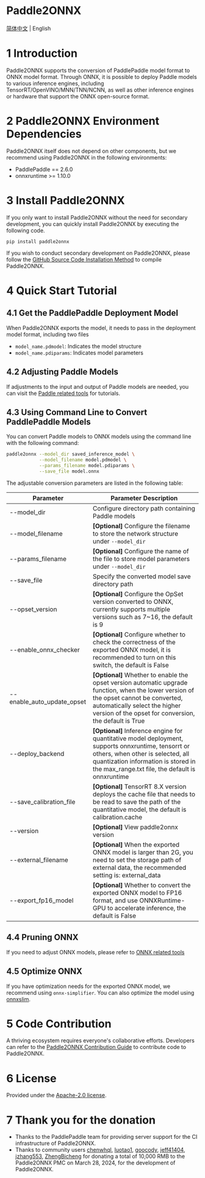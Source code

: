 # Paddle2ONNX

[简体中文](README.md) | English

# 1 Introduction

Paddle2ONNX supports the conversion of PaddlePaddle model format to ONNX model format. Through ONNX, it is possible to deploy Paddle models to various inference engines, including TensorRT/OpenVINO/MNN/TNN/NCNN, as well as other inference engines or hardware that support the ONNX open-source format.

# 2 Paddle2ONNX Environment Dependencies

Paddle2ONNX itself does not depend on other components, but we recommend using Paddle2ONNX in the following environments:

- PaddlePaddle == 2.6.0
- onnxruntime >= 1.10.0

# 3 Install Paddle2ONNX

If you only want to install Paddle2ONNX without the need for secondary development, you can quickly install Paddle2ONNX by executing the following code.

```
pip install paddle2onnx
```

If you wish to conduct secondary development on Paddle2ONNX, please follow the [GitHub Source Code Installation Method](docs/en/compile_local.md) to compile Paddle2ONNX.

# 4 Quick Start Tutorial

## 4.1 Get the PaddlePaddle Deployment Model

When Paddle2ONNX exports the model, it needs to pass in the deployment model format, including two files
- `model_name.pdmodel`: Indicates the model structure
- `model_name.pdiparams`: Indicates model parameters

## 4.2 Adjusting Paddle Models

If adjustments to the input and output of Paddle models are needed, you can visit the [Paddle related tools](./tools/paddle/README.md) for tutorials.

## 4.3 Using Command Line to Convert PaddlePaddle Models

You can convert Paddle models to ONNX models using the command line with the following command:

```bash
paddle2onnx --model_dir saved_inference_model \
            --model_filename model.pdmodel \
            --params_filename model.pdiparams \
            --save_file model.onnx
```

The adjustable conversion parameters are listed in the following table:

| Parameter                  | Parameter Description                                                                                                                                                                                                             |
|----------------------------|-----------------------------------------------------------------------------------------------------------------------------------------------------------------------------------------------------------------------------------|
| --model_dir                | Configure directory path containing Paddle models                                                                                                                                                                                 |
| --model_filename           | **[Optional]** Configure the filename to store the network structure under `--model_dir`                                                                                                                                          |
| --params_filename          | **[Optional]** Configure the name of the file to store model parameters under `--model_dir`                                                                                                                                       |
| --save_file                | Specify the converted model save directory path                                                                                                                                                                                   |
| --opset_version            | **[Optional]** Configure the OpSet version converted to ONNX, currently supports multiple versions such as 7~16, the default is 9                                                                                                 |
| --enable_onnx_checker      | **[Optional]** Configure whether to check the correctness of the exported ONNX model, it is recommended to turn on this switch, the default is False                                                                              |
| --enable_auto_update_opset | **[Optional]** Whether to enable the opset version automatic upgrade function, when the lower version of the opset cannot be converted, automatically select the higher version of the opset for conversion, the default is True  |
| --deploy_backend           | **[Optional]** Inference engine for quantitative model deployment, supports onnxruntime, tensorrt or others, when other is selected, all quantization information is stored in the max_range.txt file, the default is onnxruntime |
| --save_calibration_file    | **[Optional]** TensorRT 8.X version deploys the cache file that needs to be read to save the path of the quantitative model, the default is calibration.cache                                                                     |
| --version                  | **[Optional]** View paddle2onnx version                                                                                                                                                                                           |
| --external_filename        | **[Optional]** When the exported ONNX model is larger than 2G, you need to set the storage path of external data, the recommended setting is: external_data                                                                       |
| --export_fp16_model        | **[Optional]** Whether to convert the exported ONNX model to FP16 format, and use ONNXRuntime-GPU to accelerate inference, the default is False                                                                                   |

## 4.4 Pruning ONNX

If you need to adjust ONNX models, please refer to [ONNX related tools](./tools/onnx/README.md)

## 4.5 Optimize ONNX

If you have optimization needs for the exported ONNX model, we recommend using `onnx-simplifier`. You can also optimize the model using [onnxslim](https://github.com/inisis/OnnxSlim).


# 5 Code Contribution

A thriving ecosystem requires everyone's collaborative efforts. Developers can refer to the [Paddle2ONNX Contribution Guide](./docs/zh/Paddle2ONNX_Development_Guide.md) to contribute code to Paddle2ONNX.

# 6 License

Provided under the [Apache-2.0 license](https://github.com/PaddlePaddle/paddle-onnx/blob/develop/LICENSE).

# 7 Thank you for the donation

* Thanks to the PaddlePaddle team for providing server support for the CI infrastructure of Paddle2ONNX.
* Thanks to community users [chenwhql](https://github.com/chenwhql), [luotao1](https://github.com/luotao1), [goocody](https://github.com/goocody), [jeff41404](https://github.com/jeff41404), [jzhang553](https://github.com/jzhang533), [ZhengBicheng](https://github.com/ZhengBicheng) for donating a total of 10,000 RMB to the Paddle2ONNX PMC on March 28, 2024, for the development of Paddle2ONNX.